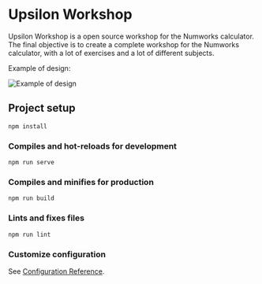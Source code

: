# Upsilon Workshop

Upsilon Workshop is a open source workshop for the Numworks calculator. The final objective is to create a complete workshop for the Numworks calculator, with a lot of exercises and a lot of different subjects.

Example of design:

![Example of design](docs/Example_of_design.svg)

## Project setup

```shell
npm install
```

### Compiles and hot-reloads for development

```shell
npm run serve
```

### Compiles and minifies for production

```shell
npm run build
```

### Lints and fixes files

```shell
npm run lint
```

### Customize configuration

See [Configuration Reference](https://cli.vuejs.org/config/).
